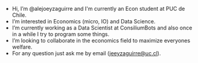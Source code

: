 - Hi, I’m @alejoeyzaguirre and I'm currently an Econ student at PUC de Chile.
- I’m interested in Economics (micro, IO) and Data Science. 
- I’m currently working as a Data Scientist at ConsiliumBots and also once in a while I try to program some things.
- I’m looking to collaborate in the economics field to maximize everyones welfare.
- For any question just ask me by email (jeeyzaguirre@uc.cl).

<!---
alejoeyzaguirre/alejoeyzaguirre is a ✨ special ✨ repository because its `README.md` (this file) appears on your GitHub profile.
You can click the Preview link to take a look at your changes.
--->
